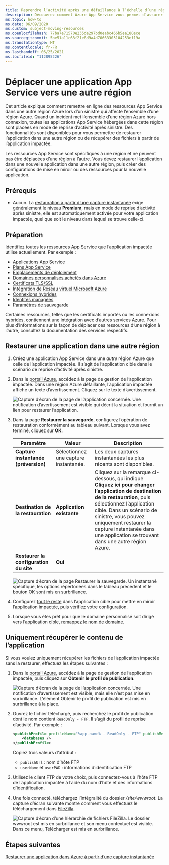 ```yaml
---
title: Reprendre l’activité après une défaillance à l’échelle d’une région
description: Découvrez comment Azure App Service vous permet d’assurer les fonctions de continuité des activités et de reprise d’activité après sinistre (BCDR). Récupérez votre application après une défaillance à l’échelle d’une région dans Azure.
ms.topic: how-to
ms.date: 06/09/2020
ms.custom: subject-moving-resources
ms.openlocfilehash: 77ba7e71570e235de297bd0eabc466b5ea180ece
ms.sourcegitcommit: 5be51a11c63f21e8d9a4d70663303104253ef19a
ms.translationtype: HT
ms.contentlocale: fr-FR
ms.lasthandoff: 06/25/2021
ms.locfileid: "112895226"
---
```

# <a name="move-an-app-service-app-to-another-region"></a>Déplacer une application App Service vers une autre région

Cet article explique comment remettre en ligne des ressources App Service dans une autre région Azure lors d’un sinistre qui affecte l’ensemble d’une région Azure. Quand un incident met l’ensemble d’une région Azure hors connexion, toutes les applications App Service hébergées dans cette région sont placées en mode de reprise d’activité après sinistre. Des fonctionnalités sont disponibles pour vous permettre de restaurer l’application dans une autre région ou de récupérer des fichiers à partir de l’application impactée.

Les ressources App Service sont spécifiques à une région et ne peuvent pas être déplacées d’une région à l’autre. Vous devez restaurer l’application dans une nouvelle application dans une autre région, puis créer des configurations de mise en miroir ou des ressources pour la nouvelle application.

## <a name="prerequisites"></a>Prérequis

- Aucun. La [restauration à partir d’une capture instantanée](app-service-web-restore-snapshots.md) exige généralement le niveau **Premium**, mais en mode de reprise d’activité après sinistre, elle est automatiquement activée pour votre application impactée, quel que soit le niveau dans lequel se trouve celle-ci.

## <a name="prepare"></a>Préparation

Identifiez toutes les ressources App Service que l’application impactée utilise actuellement. Par exemple :

- Applications App Service
- [Plans App Service](overview-hosting-plans.md)
- [Emplacements de déploiement](deploy-staging-slots.md)
- [Domaines personnalisés achetés dans Azure](manage-custom-dns-buy-domain.md)
- [Certificats TLS/SSL](configure-ssl-certificate.md)
- [Intégration de Réseau virtuel Microsoft Azure](web-sites-integrate-with-vnet.md)
- [Connexions hybrides](app-service-hybrid-connections.md)
- [Identités managées](overview-managed-identity.md)
- [Paramètres de sauvegarde](manage-backup.md)

Certaines ressources, telles que les certificats importés ou les connexions hybrides, contiennent une intégration avec d’autres services Azure. Pour plus d’informations sur la façon de déplacer ces ressources d’une région à l’autre, consultez la documentation des services respectifs.

## <a name="restore-app-to-a-different-region"></a>Restaurer une application dans une autre région

1. Créez une application App Service dans une *autre* région Azure que celle de l’application impactée. Il s’agit de l’application cible dans le scénario de reprise d’activité après sinistre.

1. Dans le [portail Azure](https://portal.azure.com), accédez à la page de gestion de l’application impactée. Dans une région Azure défaillante, l’application impactée affiche un texte d’avertissement. Cliquez sur le texte d’avertissement.

    ![Capture d’écran de la page de l’application concernée. Une notification d’avertissement est visible qui décrit la situation et fournit un lien pour restaurer l’application.](media/manage-disaster-recovery/restore-start.png)

1. Dans la page **Restaurer la sauvegarde**, configurez l’opération de restauration conformément au tableau suivant. Lorsque vous avez terminé, cliquez sur **OK**.

   | Paramètre | Valeur | Description |
   |-|-|-|
   | **Capture instantanée (préversion)** | Sélectionnez une capture instantanée. | Les deux captures instantanées les plus récents sont disponibles. |
   | **Destination de la restauration** | **Application existante** | Cliquez sur la remarque ci-dessous, qui indique **Cliquez ici pour changer l’application de destination de la restauration**, puis sélectionnez l’application cible. Dans un scénario de sinistre, vous pouvez uniquement restaurer la capture instantanée dans une application se trouvant dans une autre région Azure. |
   | **Restaurer la configuration du site** | **Oui** | |

    ![Capture d’écran de la page Restaurer la sauvegarde. Un instantané spécifique, les options répertoriées dans le tableau précédent et le bouton OK sont mis en surbrillance.](media/manage-disaster-recovery/restore-configure.png)

3. Configurez [tout le reste](#prepare) dans l’application cible pour mettre en miroir l’application impactée, puis vérifiez votre configuration.

4. Lorsque vous êtes prêt pour que le domaine personnalisé soit dirigé vers l’application cible, [remappez le nom de domaine](manage-custom-dns-migrate-domain.md#remap-the-active-dns-name).

## <a name="recover-app-content-only"></a>Uniquement récupérer le contenu de l’application

Si vous voulez uniquement récupérer les fichiers de l’application impactée sans la restaurer, effectuez les étapes suivantes :

1. Dans le [portail Azure](https://portal.azure.com), accédez à la page de gestion de l’application impactée, puis cliquez sur **Obtenir le profil de publication**.

    ![Capture d’écran de la page de l’application concernée. Une notification d’avertissement est visible, mais elle n’est pas mise en surbrillance. L’élément Obtenir le profil de publication est mis en surbrillance à la place.](media/manage-disaster-recovery/get-publish-profile.png)

1. Ouvrez le fichier téléchargé, puis recherchez le profil de publication dont le nom contient `ReadOnly - FTP`. Il s’agit du profil de reprise d’activité. Par exemple :

    ```xml
    <publishProfile profileName="%app-name% - ReadOnly - FTP" publishMethod="FTP" publishUrl="ftp://%ftp-site%/site/wwwroot" ftpPassiveMode="True" userName="%app-name%\$%app-name%" userPWD="" destinationAppUrl="http://%app-name%.azurewebsites.net" SQLServerDBConnectionString="" mySQLDBConnectionString="" hostingProviderForumLink="" controlPanelLink="http://windows.azure.com" webSystem="WebSites">
        <databases />
    </publishProfile>
    ```
    
    Copiez trois valeurs d’attribut : 
        
    - `publishUrl` : nom d’hôte FTP
    - `userName` et `userPWD` : informations d’identification FTP

1. Utilisez le client FTP de votre choix, puis connectez-vous à l’hôte FTP de l’application impactée à l’aide du nom d’hôte et des informations d’identification.

1. Une fois connecté, téléchargez l’intégralité du dossier */site/wwwroot*. La capture d’écran suivante montre comment vous effectuez le téléchargement dans [FileZilla](https://filezilla-project.org/).

    ![Capture d’écran d’une hiérarchie de fichiers FileZilla. Le dossier wwwroot est mis en surbrillance et son menu contextuel est visible. Dans ce menu, Télécharger est mis en surbrillance.](media/manage-disaster-recovery/download-content.png)

## <a name="next-steps"></a>Étapes suivantes
[Restaurer une application dans Azure à partir d’une capture instantanée](app-service-web-restore-snapshots.md)
